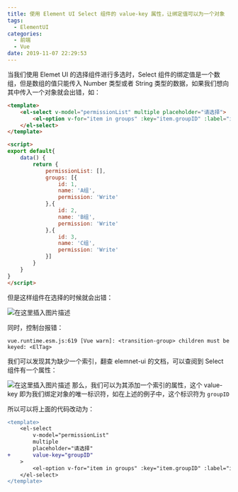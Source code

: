 ```yaml
---
title: 使用 Element UI Select 组件的 value-key 属性，让绑定值可以为一个对象
tags:
  - ElementUI
categories:
  - 前端
  - Vue
date: 2019-11-07 22:29:53
---
```

当我们使用 Elemet UI 的选择组件进行多选时，Select 组件的绑定值是一个数组，但是数组的值只能传入 Number 类型或者 String 类型的数据，如果我们想向其中传入一个对象就会出错，如：

```html
<template>
	<el-select v-model="permissionList" multiple placeholder="请选择">
		<el-option v-for="item in groups" :key="item.groupID" :label="item.name" :value="item" />
	</el-select>
</template>

<script>
export default{
	data() {
		return {
			permissionList: [],
			groups: [{
				id: 1,
				name: 'A组',
				permission: 'Write'
			},{
				id: 2,
				name: 'B组',
				permission: 'Write'
			},{
				id: 3,
				name: 'C组',
				permission: 'Write'
			}]
		}
	}
}
</script>
```

但是这样组件在选择的时候就会出错：

![在这里插入图片描述](https://img-blog.csdnimg.cn/2019110712074016.png)

同时，控制台报错：

```
vue.runtime.esm.js:619 [Vue warn]: <transition-group> children must be keyed: <ElTag>
```

我们可以发现其为缺少一个索引，翻查 elemnet-ui 的文档，可以查阅到 Select 组件有一个属性：

![在这里插入图片描述](https://img-blog.csdnimg.cn/20191107121013628.png)
那么，我们可以为其添加一个索引的属性，这个 value-key 即为我们绑定对象的唯一标识符，如在上述的例子中，这个标识符为 `groupID`

所以可以将上面的代码改动为：

```diff
<template>
	<el-select 
		v-model="permissionList" 
		multiple 
		placeholder="请选择"
+		value-key="groupID"
	>
		<el-option v-for="item in groups" :key="item.groupID" :label="item.name" :value="item" />
	</el-select>
</template>
```